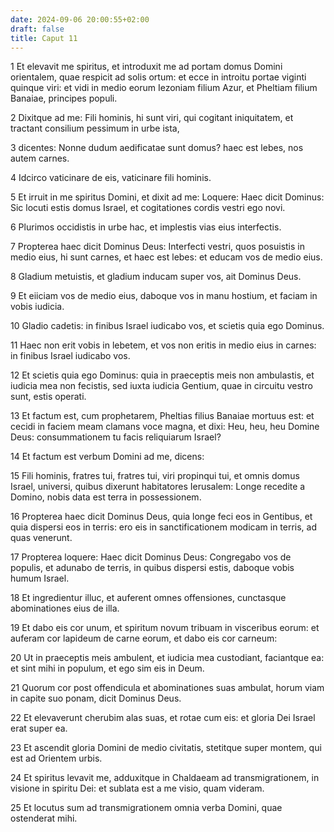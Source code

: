 ```yaml
---
date: 2024-09-06 20:00:55+02:00
draft: false
title: Caput 11
---
```





1 Et elevavit me spiritus, et introduxit me ad portam domus Domini orientalem, quae respicit ad solis ortum: et ecce in introitu portae viginti quinque viri: et vidi in medio eorum Iezoniam filium Azur, et Pheltiam filium Banaiae, principes populi.

2 Dixitque ad me: Fili hominis, hi sunt viri, qui cogitant iniquitatem, et tractant consilium pessimum in urbe ista,

3 dicentes: Nonne dudum aedificatae sunt domus? haec est lebes, nos autem carnes.

4 Idcirco vaticinare de eis, vaticinare fili hominis.

5 Et irruit in me spiritus Domini, et dixit ad me: Loquere: Haec dicit Dominus: Sic locuti estis domus Israel, et cogitationes cordis vestri ego novi.

6 Plurimos occidistis in urbe hac, et implestis vias eius interfectis.

7 Propterea haec dicit Dominus Deus: Interfecti vestri, quos posuistis in medio eius, hi sunt carnes, et haec est lebes: et educam vos de medio eius.

8 Gladium metuistis, et gladium inducam super vos, ait Dominus Deus.

9 Et eiiciam vos de medio eius, daboque vos in manu hostium, et faciam in vobis iudicia.

10 Gladio cadetis: in finibus Israel iudicabo vos, et scietis quia ego Dominus.

11 Haec non erit vobis in lebetem, et vos non eritis in medio eius in carnes: in finibus Israel iudicabo vos.

12 Et scietis quia ego Dominus: quia in praeceptis meis non ambulastis, et iudicia mea non fecistis, sed iuxta iudicia Gentium, quae in circuitu vestro sunt, estis operati.

13 Et factum est, cum prophetarem, Pheltias filius Banaiae mortuus est: et cecidi in faciem meam clamans voce magna, et dixi: Heu, heu, heu Domine Deus: consummationem tu facis reliquiarum Israel?

14 Et factum est verbum Domini ad me, dicens:

15 Fili hominis, fratres tui, fratres tui, viri propinqui tui, et omnis domus Israel, universi, quibus dixerunt habitatores Ierusalem: Longe recedite a Domino, nobis data est terra in possessionem.

16 Propterea haec dicit Dominus Deus, quia longe feci eos in Gentibus, et quia dispersi eos in terris: ero eis in sanctificationem modicam in terris, ad quas venerunt.

17 Propterea loquere: Haec dicit Dominus Deus: Congregabo vos de populis, et adunabo de terris, in quibus dispersi estis, daboque vobis humum Israel.

18 Et ingredientur illuc, et auferent omnes offensiones, cunctasque abominationes eius de illa.

19 Et dabo eis cor unum, et spiritum novum tribuam in visceribus eorum: et auferam cor lapideum de carne eorum, et dabo eis cor carneum:

20 Ut in praeceptis meis ambulent, et iudicia mea custodiant, faciantque ea: et sint mihi in populum, et ego sim eis in Deum.

21 Quorum cor post offendicula et abominationes suas ambulat, horum viam in capite suo ponam, dicit Dominus Deus.

22 Et elevaverunt cherubim alas suas, et rotae cum eis: et gloria Dei Israel erat super ea.

23 Et ascendit gloria Domini de medio civitatis, stetitque super montem, qui est ad Orientem urbis.

24 Et spiritus levavit me, adduxitque in Chaldaeam ad transmigrationem, in visione in spiritu Dei: et sublata est a me visio, quam videram.

25 Et locutus sum ad transmigrationem omnia verba Domini, quae ostenderat mihi.

